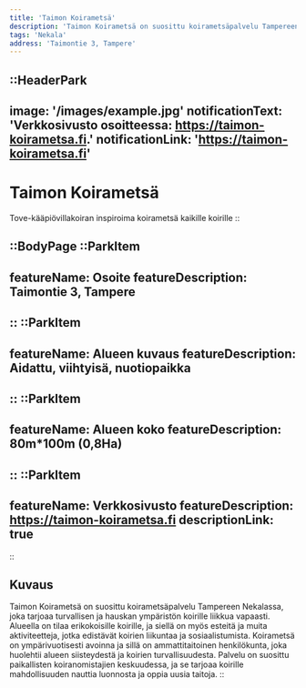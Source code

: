 ```yaml
---
title: 'Taimon Koirametsä'
description: 'Taimon Koirametsä on suosittu koirametsäpalvelu Tampereen Nekalassa, joka tarjoaa turvallisen ja hauskan ympäristön koirille liikkua vapaasti. Alueella on tilaa erikokoisille koirille.'
tags: 'Nekala'
address: 'Taimontie 3, Tampere'
---
```


::HeaderPark
---
image: '/images/example.jpg'
notificationText: 'Verkkosivusto osoitteessa: https://taimon-koirametsa.fi.'
notificationLink: 'https://taimon-koirametsa.fi'
---
# Taimon Koirametsä
Tove-kääpiövillakoiran inspiroima koirametsä kaikille koirille
::

::BodyPage
::ParkItem
---
featureName: Osoite
featureDescription: Taimontie 3, Tampere
---
::
::ParkItem
---
featureName: Alueen kuvaus
featureDescription: Aidattu, viihtyisä, nuotiopaikka
---
::
::ParkItem
---
featureName: Alueen koko
featureDescription: 80m*100m (0,8Ha)
---
::
::ParkItem
---
featureName: Verkkosivusto
featureDescription: https://taimon-koirametsa.fi
descriptionLink: true
---
::
## Kuvaus
Taimon Koirametsä on suosittu koirametsäpalvelu Tampereen Nekalassa, joka tarjoaa turvallisen ja hauskan ympäristön koirille liikkua vapaasti. Alueella on tilaa erikokoisille koirille, ja siellä on myös esteitä ja muita aktiviteetteja, jotka edistävät koirien liikuntaa ja sosiaalistumista. Koirametsä on ympärivuotisesti avoinna ja sillä on ammattitaitoinen henkilökunta, joka huolehtii alueen siisteydestä ja koirien turvallisuudesta. Palvelu on suosittu paikallisten koiranomistajien keskuudessa, ja se tarjoaa koirille mahdollisuuden nauttia luonnosta ja oppia uusia taitoja.
::